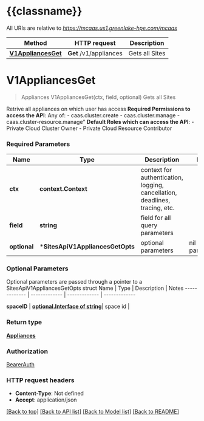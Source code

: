 # {{classname}}

All URIs are relative to *https://mcaas.us1.greenlake-hpe.com/mcaas*

Method | HTTP request | Description
------------- | ------------- | -------------
[**V1AppliancesGet**](SitesApi.md#V1AppliancesGet) | **Get** /v1/appliances | Gets all Sites

# **V1AppliancesGet**
> Appliances V1AppliancesGet(ctx, field, optional)
Gets all Sites

Retrive all appliances on which user has access  **Required Permissions to access the API**:    Any of:    - caas.cluster.create    - caas.cluster.manage    - caas.cluster-resource.manage\"  **Default Roles which can access the API**:    - Private Cloud Cluster Owner    - Private Cloud Resource Contributor 

### Required Parameters

Name | Type | Description  | Notes
------------- | ------------- | ------------- | -------------
 **ctx** | **context.Context** | context for authentication, logging, cancellation, deadlines, tracing, etc.
  **field** | **string**| field for all query parameters | 
 **optional** | ***SitesApiV1AppliancesGetOpts** | optional parameters | nil if no parameters

### Optional Parameters
Optional parameters are passed through a pointer to a SitesApiV1AppliancesGetOpts struct
Name | Type | Description  | Notes
------------- | ------------- | ------------- | -------------

 **spaceID** | [**optional.Interface of string**](.md)| space id | 

### Return type

[**Appliances**](Appliances.md)

### Authorization

[BearerAuth](../README.md#BearerAuth)

### HTTP request headers

 - **Content-Type**: Not defined
 - **Accept**: application/json

[[Back to top]](#) [[Back to API list]](../README.md#documentation-for-api-endpoints) [[Back to Model list]](../README.md#documentation-for-models) [[Back to README]](../README.md)

